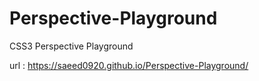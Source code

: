 # Perspective-Playground
CSS3 Perspective Playground

url : https://saeed0920.github.io/Perspective-Playground/
